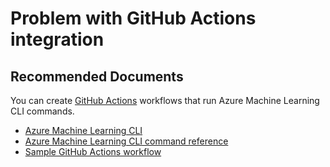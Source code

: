 <properties
	pageTitle="Problem with GitHub Actions integration"
	description="Problem with GitHub Actions integration"
	infoBubbleText="Problem with GitHub Actions integration"
	service="microsoft.machinelearning"
	resource="runs"
	authors="mx-iao"
	ms.author="minxia"
	supportTopicIds="32755211"
	productPesIds="16644"
	cloudEnvironments="public, fairfax, mooncake, usnat, ussec"
	articleId="microsoft.machinelearning.runs.problemwithgithubactionsintegration"
	selfHelpType="generic"
	ownershipId="AzureML_AzureMachineLearningServices"
/>

# Problem with GitHub Actions integration

## **Recommended Documents**

You can create [GitHub Actions](https://docs.github.com/en/free-pro-team@latest/actions) workflows that run Azure Machine Learning CLI commands.

* [Azure Machine Learning CLI](https://docs.microsoft.com/azure/machine-learning/reference-azure-machine-learning-cli?view=azure-devops)
* [Azure Machine Learning CLI command reference](https://docs.microsoft.com/cli/azure/ext/azure-cli-ml/ml?view=azure-cli-latest&preserve-view=true)
* [Sample GitHub Actions workflow](https://github.com/MicrosoftDocs/pipelines-azureml/blob/master/.github/workflows/azureml.yml)
